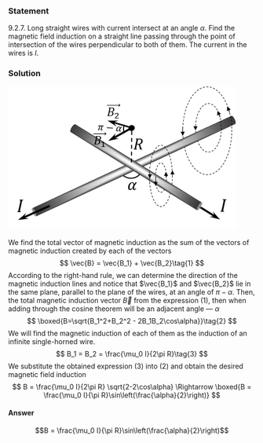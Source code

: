 ###  Statement 

$9.2.7.$ Long straight wires with current intersect at an angle $\alpha$. Find the magnetic field induction on a straight line passing through the point of intersection of the wires perpendicular to both of them. The current in the wires is $I$. 

### Solution

![ Direction of magnetic induction created by current in wires |464x292, 39%](../../img/9.2.7/9.2.7_1.png)

We find the total vector of magnetic induction as the sum of the vectors of magnetic induction created by each of the vectors $$ \vec{B} = \vec{B_1} + \vec{B_2}\tag{1} $$ According to the right-hand rule, we can determine the direction of the magnetic induction lines and notice that $\vec{B_1}$ and $\vec{B_2}$ lie in the same plane, parallel to the plane of the wires, at an angle of $\pi - \alpha$. Then, the total magnetic induction vector $\vec{B}$ from the expression $(1)$, then when adding through the cosine theorem will be an adjacent angle — $\alpha$ $$ \boxed{B=\sqrt{B_1^2+B_2^2 - 2B_1B_2\cos\alpha}}\tag{2} $$ We will find the magnetic induction of each of them as the induction of an infinite single-horned wire. $$ B_1 = B_2 = \frac{\mu_0 I}{2\pi R}\tag{3} $$ We substitute the obtained expression $(3)$ into $(2)$ and obtain the desired magnetic field induction $$ B = \frac{\mu_0 I}{2\pi R} \sqrt{2-2\cos\alpha} \Rightarrow \boxed{B = \frac{\mu_0 I}{\pi R}\sin\left(\frac{\alpha}{2}\right)} $$ 

#### Answer

$$B = \frac{\mu_0 I}{\pi R}\sin\left(\frac{\alpha}{2}\right)$$ 
